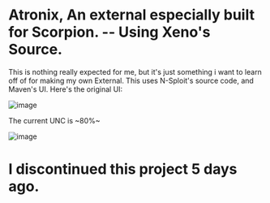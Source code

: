 # Atronix, An external especially built for Scorpion. -- Using Xeno's Source.

This is nothing really expected for me, but it's just something i want to learn off of for making my own External.
This uses N-Sploit's source code, and Maven's UI. Here's the original UI:

![image](https://github.com/user-attachments/assets/dcad7b7a-a25b-478c-aebb-e8dd07a3c610)

The current UNC is ~80%~ 

![image](https://github.com/user-attachments/assets/64f9de50-520f-45f1-bd8f-7c5ffeb72666)




# I discontinued this project 5 days ago.
